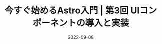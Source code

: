 ---
title: 今すぐ始めるAstro入門 | 第3回 UIコンポーネントの導入と実装
at: CodeGrid
date: 2022-09-08
type: writing
draft: false
link: https://www.codegrid.net/articles/2022-astro-3/
---